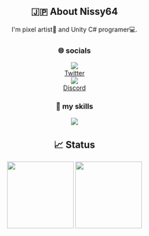 <head>
  <link rel="stylesheet" type="text/css" href="style.css">
</head>

<body>
  <h2 align="center">🇯🇵 About Nissy64</h2>

  <div align="center">
    I'm pixel artist🎨 and Unity C# programer💻.
  </div>


  <h3 align="center"> 🌐 socials</h3>

  <!-- Twitter -->
  <div align="center">
    <img src="https://skillicons.dev/icons?i=twitter"/>
  </div>
  <div align="center">
    <a href="https://twitter.com/Nissy64_">Twitter</a>
  </div>

  <!-- Discord -->
  <div align="center">
    <img src="https://skillicons.dev/icons?i=discord"/>
  </div>
  <div align="center">
    <a href="https://discord.gg/Amw22HMQ4s">Discord</a>
  </div>


  <h3 align="center"> 🌱 my skills</h3>

  <div align="center">
    <img src="https://skillicons.dev/icons?i=git,github,unity,cs,vscode&theme=dark"/>
  </div>


  <h2 align="center">📈 Status</h2>

  <div align="center">
    <img height="150" src="https://github-readme-stats.vercel.app/api?username=Nissy64&show_icons=true"/>
    <img height="150" src="https://github-readme-stats.vercel.app/api/top-langs/?username=Nissy64&langs_count=3&layout=compact"/>
  </div>
</body>
